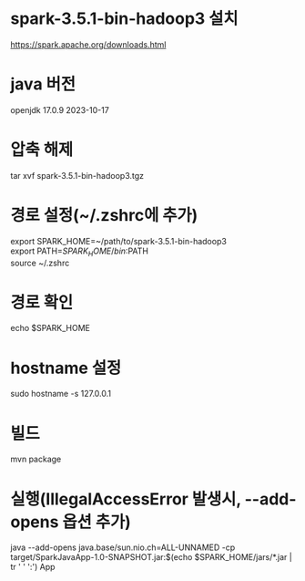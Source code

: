 # spark-3.5.1-bin-hadoop3 설치
https://spark.apache.org/downloads.html

# java 버전
openjdk 17.0.9 2023-10-17

# 압축 해제
tar xvf spark-3.5.1-bin-hadoop3.tgz

# 경로 설정(~/.zshrc에 추가)
export SPARK_HOME=~/path/to/spark-3.5.1-bin-hadoop3 <br/>
export PATH=$SPARK_HOME/bin:$PATH <br/>
source ~/.zshrc

# 경로 확인
echo $SPARK_HOME

# hostname 설정
sudo hostname -s 127.0.0.1

# 빌드
mvn package

# 실행(IllegalAccessError 발생시, --add-opens 옵션 추가)
java --add-opens java.base/sun.nio.ch=ALL-UNNAMED -cp target/SparkJavaApp-1.0-SNAPSHOT.jar:$(echo $SPARK_HOME/jars/*.jar | tr ' ' ':') App
